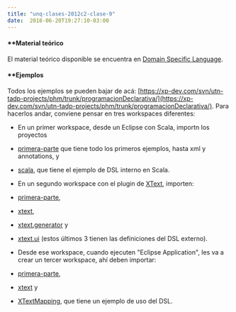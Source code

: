 ```yaml
---
title: "unq-clases-2012c2-clase-9"
date:  2018-06-20T19:27:10-03:00
---
```



#### **[]()Material teórico
El material teórico disponible se encuentra en [Domain Specific Language](conceptos-dsls-domainspecificlanguage).

#### **[]()Ejemplos

Todos los ejemplos se pueden bajar de acá: [https://xp-dev.com/svn/utn-tadp-projects/phm/trunk/programacionDeclarativa/](https://xp-dev.com/svn/utn-tadp-projects/phm/trunk/programacionDeclarativa/).
Para hacerlos andar, conviene pensar en tres workspaces diferentes:

* En un primer workspace, desde un Eclipse con Scala, importn los proyectos

 * [primera-parte](https://xp-dev.com/svn/utn-tadp-projects/phm/trunk/programacionDeclarativa/primera-parte/) que tiene todo los primeros ejemplos, hasta xml y annotations, y
 * [scala](https://xp-dev.com/svn/utn-tadp-projects/phm/trunk/programacionDeclarativa/scala/), que tiene el ejemplo de DSL interno en Scala.
* En un segundo workspace con el plugin de [XText](te-xtext), importen:

 * [primera-parte](https://xp-dev.com/svn/utn-tadp-projects/phm/trunk/programacionDeclarativa/primera-parte/),
 * [xtext](https://xp-dev.com/svn/utn-tadp-projects/phm/trunk/programacionDeclarativa/xtext/), 
 * [xtext.generator](https://xp-dev.com/svn/utn-tadp-projects/phm/trunk/programacionDeclarativa/xtext.generator/) y 
 * [xtext.ui](https://xp-dev.com/svn/utn-tadp-projects/phm/trunk/programacionDeclarativa/xtext.ui/) (estos últimos 3 tienen las definiciones del DSL externo).
* Desde ese workspace, cuando ejecuten "Eclipse Application", les va a crear un tercer workspace, ahí deben importar:

 * [primera-parte](https://xp-dev.com/svn/utn-tadp-projects/phm/trunk/programacionDeclarativa/primera-parte/),
 * [xtext](https://xp-dev.com/svn/utn-tadp-projects/phm/trunk/programacionDeclarativa/xtext/) y
 * [XTextMapping](https://xp-dev.com/svn/utn-tadp-projects/phm/trunk/programacionDeclarativa/XTextMapping/), que tiene un ejemplo de uso del DSL.